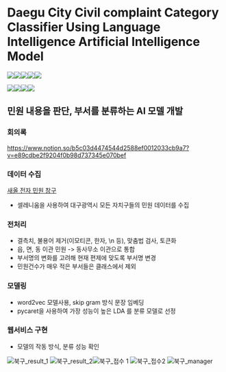 # Daegu City Civil complaint Category Classifier Using Language Intelligence Artificial Intelligence Model
<img src="https://img.shields.io/badge/flask-000000?style=for-the-badge&logo=flask&logoColor=white"><img src="https://img.shields.io/badge/python-3776AB?style=for-the-badge&logo=python&logoColor=white"><img src="https://img.shields.io/badge/html5-E34F26?style=for-the-badge&logo=html5&logoColor=white"><img src="https://img.shields.io/badge/css-1572B6?style=for-the-badge&logo=css3&logoColor=white"><img src="https://img.shields.io/badge/javascript-F7DF1E?style=for-the-badge&logo=javascript&logoColor=black">


<img src="https://img.shields.io/badge/scikitlearn-F7931E?style=for-the-badge&logo=scikitlearn&logoColor=white"><img src="https://img.shields.io/badge/TensorFlow-FF6F00?style=for-the-badge&logo=Tensorflow&logoColor=white"><img src="https://img.shields.io/badge/Keras-D00000?style=for-the-badge&logo=Keras&logoColor=white"><img src="https://img.shields.io/badge/pytorch-EE4C2C?style=for-the-badge&logo=pytorch&logoColor=white">

## 민원 내용을 판단, 부서를 분류하는 AI 모델 개발

### 회의록
https://www.notion.so/b5c03d4474544d2588ef0012033cb9a7?v=e89cdbe2f9204f0b98d737345e070bef

### 데이터 수집
<a href="http://dongjak.eminwon.seoul.kr/emwp/gov/mogaha/ntis/web/emwp/cmmpotal/action/EmwpMainMgtAction.do">새올 전자 민원 창구</a> 
- 셀레니움을 사용하여 대구광역시 모든 자치구들의 민원 데이터를 수집

### 전처리
- 결측치, 불용어 제거(이모티콘, 한자, \n 등), 맞춤법 검사, 토큰화 
- 읍, 면, 동 이관 민원 -> 동사무소 이관으로 통합
- 부서명의 변화를 고려해 현재 편제에 맞도록 부서명 변경
- 민원건수가 매우 적은 부서들은 클래스에서 제외

### 모델링
- word2vec 모델사용, skip gram 방식 문장 임베딩
- pycaret을 사용하여 가장 성능이 높은 LDA 를 분류 모델로 선정

### 웹서비스 구현
- 모델의 작동 방식, 분류 성능 확인


![북구_result_1](https://user-images.githubusercontent.com/80496813/236376529-f4f5d139-1f6d-4a27-9a89-d828d00708c1.png)
![북구_result_2](https://user-images.githubusercontent.com/80496813/236376978-2fed0ac3-636f-42f0-bb71-726c5cfe5133.png)![북구_접수 1](https://user-images.githubusercontent.com/80496813/236376991-50cefb77-cc45-41e6-8dac-3301af2b0f09.png)
![북구_접수2](https://user-images.githubusercontent.com/80496813/236377000-4970d349-38e8-4420-afeb-ddcfd1b9f34a.png)
![북구_manager](https://user-images.githubusercontent.com/80496813/236377011-c8d853ee-67d8-4127-bff3-c5584968df0c.png)



